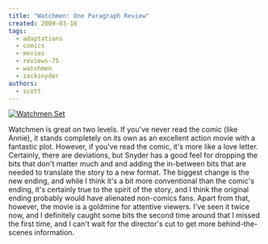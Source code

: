 ```yaml
---
title: "Watchmen: One Paragraph Review"
created: 2009-03-16
tags:
  - adaptations
  - comics
  - movies
  - reviews-75
  - watchmen
  - zacksnyder
authors:
  - scott
---
```


[![Watchmen Set](/images/3359388398_86139a43eb.jpg)](http://www.flickr.com/photos/spaceninja/3359388398/)

Watchmen is great on two levels. If you've never read the comic (like Annie), it stands completely on its own as an excellent action movie with a fantastic plot. However, if you've read the comic, it's more like a love letter. Certainly, there are deviations, but Snyder has a good feel for dropping the bits that don't matter much and and adding the in-between bits that are needed to translate the story to a new format. The biggest change is the new ending, and while I think it's a bit more conventional than the comic's ending, it's certainly true to the spirit of the story, and I think the original ending probably would have alienated non-comics fans. Apart from that, however, the movie is a goldmine for attentive viewers. I've seen it twice now, and I definitely caught some bits the second time around that I missed the first time, and I can't wait for the director's cut to get more behind-the-scenes information.
